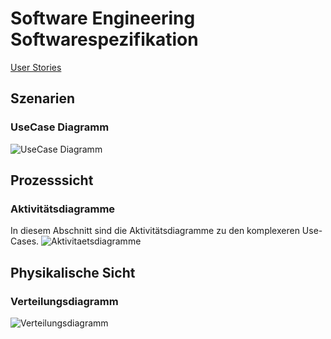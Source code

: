 # Software Engineering Softwarespezifikation

[User Stories](UserStories.md ':include')

## Szenarien

### UseCase Diagramm
![UseCase Diagramm](https://agrellmann.github.io/SE-Softwarespezifikation/Diagramme/UseCaseFindMe.svg)

## Prozesssicht
### Aktivitätsdiagramme
In diesem Abschnitt sind die Aktivitätsdiagramme zu den komplexeren Use-Cases.
![Aktivitaetsdiagramme](https://agrellmann.github.io/SE-Softwarespezifikation/Diagramme/AktivitaetFindMe.svg)

## Physikalische Sicht

### Verteilungsdiagramm
![Verteilungsdiagramm](https://agrellmann.github.io/SE-Softwarespezifikation/Diagramme/VerteilungFindMe.svg)
